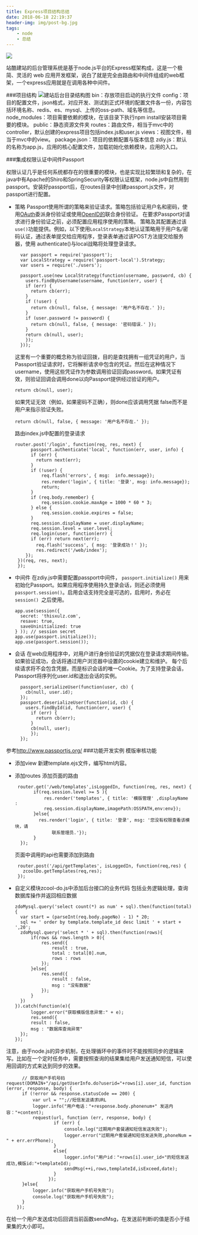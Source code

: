 ```yaml
---
title: Express项目结构总结
date: 2018-06-18 22:19:37
header-img: img/post-bg.jpg
tags: 
    - node
    - 总结
---
```

![](https://upload-images.jianshu.io/upload_images/4367237-3acf6f265b59daa8.jpg?imageMogr2/auto-orient/strip%7CimageView2/2/w/1240)


站酷建站的后台管理系统是基于node.js平台的Express框架构成，这是一个极简、灵活的 web 应用开发框架，说白了就是完全由路由和中间件组成的web框架，一个express应用就是在调用各种中间件。

###项目结构
![建站后台目录结构图](https://upload-images.jianshu.io/upload_images/4367237-56f99d1967d30dc1.png?imageMogr2/auto-orient/strip%7CimageView2/2/w/1240)
bin：存放项目启动的执行文件
config：项目的配置文件，json格式，对应开发、测试到正式环境的配置文件各一份，内容包括环境名称、redis、es、mysql、上传的oss-path、域名等信息。
node_modules：项目需要依赖的模块，在该目录下执行npm install安装项目需要的模块。
public：静态资源文件夹
routes：路由文件，相当于mvc中的controller，默认创建的express项目包括index.js和user.js
views：视图文件，相当于mvc中的view。
package.json：项目的依赖配置与版本信息
zdiy.js：默认的名称为app.js，应用的核心配置文件，加载初始化依赖模块，应用的入口。

###集成权限认证中间件Passport

权限认证几乎是任何系统都存在的很重要的模块，也是实现比较繁琐和复杂的，在java中有Apache的Shiro和SpringSecurity等权限认证框架，node.js中自然用到passport。安装好passport后，在routes目录中创建passport.js文件，对passport进行配置。
* 策略
Passport使用所谓的策略来验证请求。策略包括验证用户名和密码，使用[OAuth](http://oauth.net/)委派身份验证或使用[OpenID的](http://openid.net/)联合身份验证。
在要求Passport对请求进行身份验证之前，必须配置应用程序使用的策略。
策略及其配置通过该`use()`功能提供。例如，以下使用`LocalStrategy`本地认证策略用于用户名/密码认证，通过表单提交给应用程序，登录表单通过该POST方法提交给服务器，使用 authenticate()与local战略将处理登录请求。

        var passport = require('passport');
        var LocalStrategy = require('passport-local').Strategy;
        var users = require('./users');

        passport.use(new LocalStrategy(function(username, password, cb) {
	      users.findByUsername(username, function(err, user) {
		  if (err) {
			return cb(err);
		  }
		  if (!user) {
			return cb(null, false, { message: '用户名不存在.' });
		  }
		  if (user.password != password) {
			return cb(null, false, { message: '密码错误.' });
		  }
		  return cb(null, user);
	      });
        }));
  这里有一个重要的概念称为验证回拨，目的是查找拥有一组凭证的用户，当Passport验证请求时，它将解析请求中包含的凭证。然后在这种情况下username，使用这些凭证作为参数调用验证回调password。如果凭证有效，则验证回调会调用done以向Passport提供经过验证的用户。

      return cb(null, user);

  如果凭证无效（例如，如果密码不正确），则done应该调用凭据 false而不是用户来指示验证失败。

      return cb(null, false, { message: '用户名不存在.' });
  路由index.js中配置的登录请求

      router.post('/login', function(req, res, next) {
	        passport.authenticate('local', function(err, user, info) {
		    if (err) {
			  return next(err);
		    }
		    if (!user) {
			    req.flash('errors', { msg:  info.message});
		        res.render('login', { title: '登录', msg: info.message});
			    return;
		    }
		    if (req.body.remember) {
		    	req.session.cookie.maxAge = 1000 * 60 * 3;
		    } else {
		    	req.session.cookie.expires = false;
		    }
		    req.session.displayName = user.displayName;
		    req.session.level = user.level;
		    req.login(user, function(err) {
            if (err) return next(err);
              req.flash('success', { msg: '登录成功！' });
              res.redirect('/web/index');
          });
	   })(req, res, next);
       });

* 中间件
在zdiy.js中需要配置passport中间件， `passport.initialize()` 用来初始化Passport。如果应用程序使用持久登录会话，则还必须使用`passport.session()`。启用会话支持完全是可选的，启用时，务必在`session() `之后使用。

      app.use(session({
	    secret: 'thisxulz.com',
	    resave: true,
	    saveUninitialized: true
      } )); // session secret
      app.use(passport.initialize());
      app.use(passport.session());



* 会话
在web应用程序中，对用户进行身份验证的凭据仅在登录请求期间传输。如果验证成功，会话将通过用户浏览器中设置的cookie建立和维护。
每个后续请求将不会包含凭据，而是标识会话的唯一Cookie。为了支持登录会话，Passport将序列化user.id和退出会话的实例。
    
        passport.serializeUser(function(user, cb) {
	      cb(null, user.id);
        });
        passport.deserializeUser(function(id, cb) {
	      users.findById(id, function(err, user) {
		    if (err) {
			  return cb(err);
		    }
		    cb(null, user);
	        });
        });
参考<http://www.passportjs.org/>
###功能开发实例
模版审核功能
* 添加view
新建template.ejs文件，编写html内容。
* 添加routes
添加页面的路由
          
       router.get('/web/templates',isLoggedIn, function(req, res, next) {
	         if(req.session.level >= 5 ){
		         res.render('templates', { title: '模版管理' ,displayName : 
                 req.session.displayName,imagePath:OSSPATH,env:env});
	         }else{
	  	       res.render('login', { title: '登录', msg: '您没有权限查看该模块，请 
                    联系管理员.'});
	         }
        });

  页面中调用的api也需要添加到路由

       router.post('/api/getTemplates', isLoggedIn, function(req,res) {
	     zcoolDo.getTemplates(req,res);
       });
* 自定义模块zcool-do.js中添加后台接口的业务代码
包括业务逻辑处理，查询数据库操作并返回相应数据

      zdoMysql.query('select count(*) as num' + sql).then(function(total){
		var start = (parseInt(req.body.pageNo) - 1) * 20;
		sql += ' order by template.template_id desc limit ' + start + ',20';
		zdoMysql.query('select * ' + sql).then(function(rows){
			if(rows && rows.length > 0){
				res.send({
					result : true,
					total : total[0].num,
					rows : rows
				});
			}else{
				res.send({
					result : false,
					msg : "没有数据"
				});
			}
	    })
      }).catch(function(e){
	    	logger.error("获取模版信息异常:" + e);
	    	res.send({
			result : false,
			msg : "数据库查询异常"
		});
      });
 注意，由于node.js的异步机制，在处理循环中的事件时不能按照同步的逻辑来写。比如在一个定时任务中，需要按照查询的结果集给用户发送通知短信，可以使用回调的方式来达到同步的效果。

          // 获取用户手机号码
	request(DOMAIN+"/api/getUserInfo.do?userid="+rows[i].user_id, function (error, response, body) {
		  if (!error && response.statusCode == 200) {	
			  var url = "";//短信发送请求URL  
			  logger.info("用户电话："+response.body.phonenum+" 发送内容："+content);	
			  request(url, function (err, response, body) {
					  if (err) {
						  console.log("过期用户套餐通知短信发送失败");
						  logger.error("过期用户套餐通知短信发送失败,phoneNum = " + err.errPhone);
					  }
					  else{
						  logger.info("用户id："+rows[i].user_id+"的短信发送成功,模版id:"+templateId);
						  sendMsg(++i,rows,templateId,isExceed,date);
					  }
					});
		  }else{
			  logger.info("获取用户手机号失败");
			  console.log("获取用户手机号失败");
		  }
		});

在给一个用户发送成功后回调当前函数sendMsg，在发送前判断i的值是否小于结果集的大小即可。
